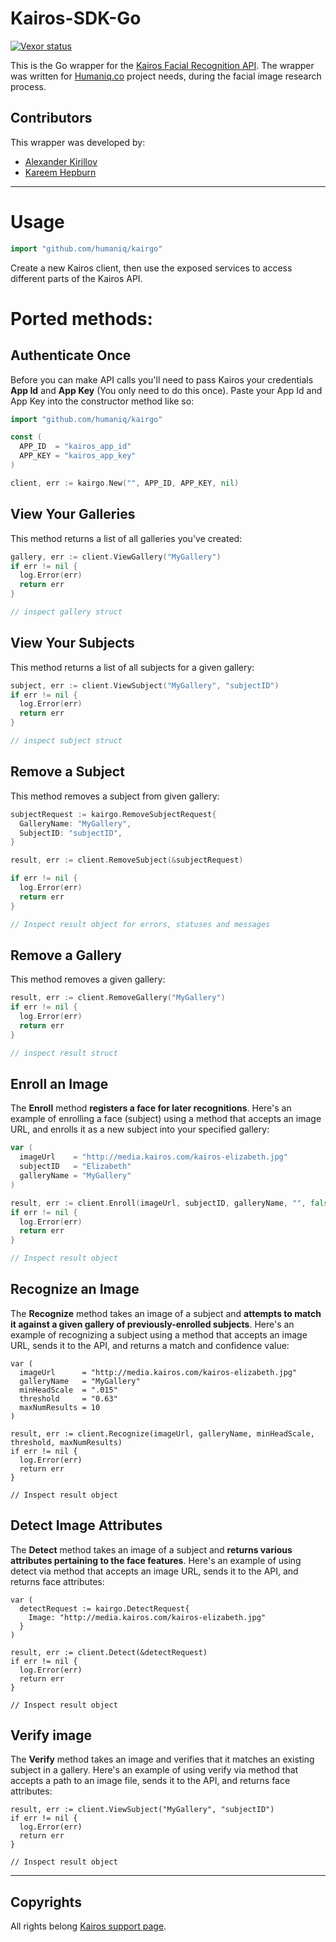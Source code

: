 # Kairos-SDK-Go

[![Vexor status](https://ci.vexor.io/projects/96cfab2e-74e0-4e21-8812-2e05ac6047aa/status.svg)](https://ci.vexor.io/ui/projects/96cfab2e-74e0-4e21-8812-2e05ac6047aa/builds)

This is the Go wrapper for the [Kairos Facial Recognition API](https://www.kairos.com). The wrapper was written for [Humaniq.co](https://humaniq.co/) project needs, during the facial image research process. 

## Contributors
This  wrapper was developed by:

* [Alexander Kirillov](https://github.com/saratovsource)
* [Kareem Hepburn](https://github.com/magicalbanana) 



---

Usage
=====

```go
import "github.com/humaniq/kairgo"
```

Create a new Kairos client, then use the exposed services to access
different parts of the Kairos API.

Ported methods:
====================

## Authenticate Once

Before you can make API calls you'll need to pass Kairos your credentials **App Id** and **App Key** (You only need to do this once). Paste your App Id and App Key into the constructor method like so:

```go
import "github.com/humaniq/kairgo"

const (
  APP_ID  = "kairos_app_id"
  APP_KEY = "kairos_app_key"
)

client, err := kairgo.New("", APP_ID, APP_KEY, nil)
```


    
## View Your Galleries

This method returns a list of all galleries you've created:

```go
gallery, err := client.ViewGallery("MyGallery")
if err != nil {
  log.Error(err)
  return err
}

// inspect gallery struct
```

## View Your Subjects

This method returns a list of all subjects for a given gallery:

```go
subject, err := client.ViewSubject("MyGallery", "subjectID")
if err != nil {
  log.Error(err)
  return err
}

// inspect subject struct
```

## Remove a Subject

This method removes a subject from given gallery:

```go
subjectRequest := kairgo.RemoveSubjectRequest{
  GalleryName: "MyGallery",
  SubjectID: "subjectID",
}

result, err := client.RemoveSubject(&subjectRequest)

if err != nil {
  log.Error(err)
  return err
}

// Inspect result object for errors, statuses and messages
```

## Remove a Gallery

This method removes a given gallery:

```go
result, err := client.RemoveGallery("MyGallery")
if err != nil {
  log.Error(err)
  return err
}

// inspect result struct
```

## Enroll an Image

The **Enroll** method **registers a face for later recognitions**. Here's an example of enrolling a face (subject) using a method that accepts an image URL, and enrolls it as a new subject into your specified gallery:

```go
var (
  imageUrl    = "http://media.kairos.com/kairos-elizabeth.jpg"
  subjectID   = "Elizabeth"
  galleryName = "MyGallery"
)

result, err := client.Enroll(imageUrl, subjectID, galleryName, "", false)
if err != nil {
  log.Error(err)
  return err
}

// Inspect result object
```

## Recognize an Image

The **Recognize** method takes an image of a subject and **attempts to match it against a given gallery of previously-enrolled subjects**. Here's an example of recognizing a subject using a method that accepts an image URL, sends it to the API, and returns a match and confidence value:

```
var (
  imageUrl      = "http://media.kairos.com/kairos-elizabeth.jpg"
  galleryName   = "MyGallery"
  minHeadScale  = ".015"
  threshold     = "0.63"
  maxNumResults = 10
)

result, err := client.Recognize(imageUrl, galleryName, minHeadScale, threshold, maxNumResults)
if err != nil {
  log.Error(err)
  return err
}

// Inspect result object
```

## Detect Image Attributes

The **Detect** method takes an image of a subject and **returns various attributes pertaining to the face features**. Here's an example of using detect via method that accepts an image URL, sends it to the API, and returns face attributes:

```
var (
  detectRequest := kairgo.DetectRequest{
    Image: "http://media.kairos.com/kairos-elizabeth.jpg"
  }
)

result, err := client.Detect(&detectRequest)
if err != nil {
  log.Error(err)
  return err
}

// Inspect result object
```

## Verify image

The **Verify** method takes an image and verifies that it matches an existing subject in a gallery.  Here's an example of using verify via method that accepts a path to an image file, sends it to the API, and returns face attributes: 

```
result, err := client.ViewSubject("MyGallery", "subjectID")
if err != nil {
  log.Error(err)
  return err
}

// Inspect result object
```



---


## Copyrights

All rights belong [Kairos support page](http://www.kairos.com/support). 
